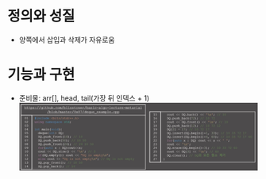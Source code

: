 # 정의와 성질
* 양쪽에서 삽입과 삭제가 자유로움

# 기능과 구현
* 준비물: arr[], head, tail(가장 뒤 인덱스 + 1)
  ![alt text](image.png)